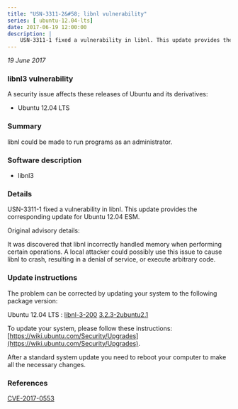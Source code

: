 ```yaml
---
title: "USN-3311-2&#58; libnl vulnerability"
series: [ ubuntu-12.04-lts]
date: 2017-06-19 12:00:00
description: |
    USN-3311-1 fixed a vulnerability in libnl. This update provides the corresponding update for Ubuntu 12.04 ESM.
--- 
```

 
 

*19 June 2017*

### libnl3 vulnerability

A security issue affects these releases of Ubuntu and its derivatives:

* Ubuntu 12.04 LTS

### Summary

libnl could be made to run programs as an administrator. 

### Software description

* libnl3 

### Details

USN-3311-1 fixed a vulnerability in libnl. This update provides the corresponding update for Ubuntu 12.04 ESM.

Original advisory details:

 It was discovered that libnl incorrectly handled memory when performing certain operations. A local attacker could possibly use this issue to cause libnl to crash, resulting in a denial of service, or execute arbitrary code. 

### Update instructions

The problem can be corrected by updating your system to the following package version:

Ubuntu 12.04 LTS
 : [libnl-3-200](https://launchpad.net/ubuntu/+source/libnl3) <span> [3.2.3-2ubuntu2.1](https://launchpad.net/ubuntu/+source/libnl3/3.2.3-2ubuntu2.1) </span> 

To update your system, please follow these instructions: [https://wiki.ubuntu.com/Security/Upgrades](https://wiki.ubuntu.com/Security/Upgrades).

After a standard system update you need to reboot your computer to make all the necessary changes. 

### References

 
 [CVE-2017-0553](http://people.ubuntu.com/~ubuntu-security/cve/CVE-2017-0553)
 

